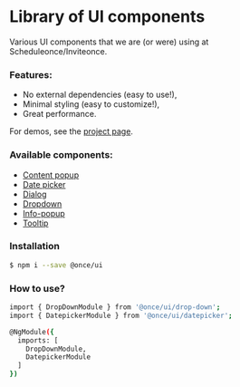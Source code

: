 # Library of UI components

Various UI components that we are (or were) using at Scheduleonce/Inviteonce.

### Features:
- No external dependencies (easy to use!),
- Minimal styling (easy to customize!),
- Great performance.

For demos, see the [project page](https://storybooks-coming-soon.com).

### Available components:

- [Content popup](content-popup/README.md)
- [Date picker](date-picker/README.md)
- [Dialog](dialog/README.md)
- [Dropdown](drop-down/README.md)
- [Info-popup](info-popup/README.md)
- [Tooltip](tooltip/README.md)

### Installation

```sh
$ npm i --save @once/ui
```
### How to use?
```sh
import { DropDownModule } from '@once/ui/drop-down';
import { DatepickerModule } from '@once/ui/datepicker';

@NgModule({
  imports: [
    DropDownModule,
    DatepickerModule
  ]
})

```
